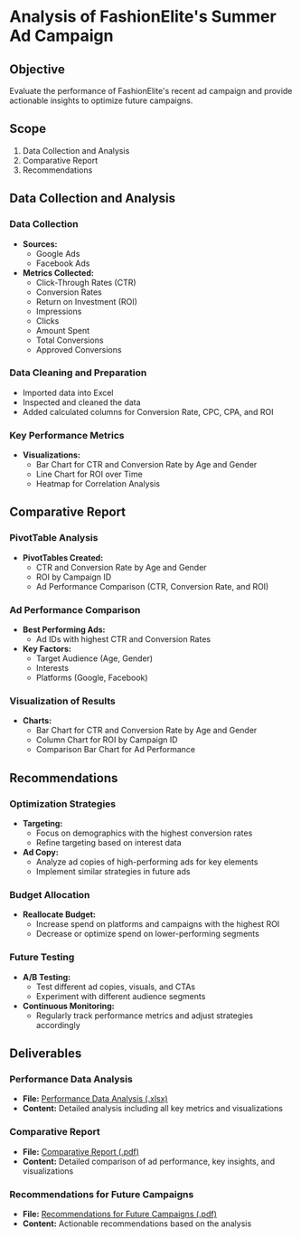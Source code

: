 # Analysis of FashionElite's Summer Ad Campaign

## Objective
Evaluate the performance of FashionElite's recent ad campaign and provide actionable insights to optimize future campaigns.

## Scope
1. Data Collection and Analysis
2. Comparative Report
3. Recommendations

## Data Collection and Analysis

### Data Collection
- **Sources:** 
  - Google Ads
  - Facebook Ads
- **Metrics Collected:**
  - Click-Through Rates (CTR)
  - Conversion Rates
  - Return on Investment (ROI)
  - Impressions
  - Clicks
  - Amount Spent
  - Total Conversions
  - Approved Conversions

### Data Cleaning and Preparation
- Imported data into Excel
- Inspected and cleaned the data
- Added calculated columns for Conversion Rate, CPC, CPA, and ROI

### Key Performance Metrics
- **Visualizations:**
  - Bar Chart for CTR and Conversion Rate by Age and Gender
  - Line Chart for ROI over Time
  - Heatmap for Correlation Analysis

## Comparative Report

### PivotTable Analysis
- **PivotTables Created:**
  - CTR and Conversion Rate by Age and Gender
  - ROI by Campaign ID
  - Ad Performance Comparison (CTR, Conversion Rate, and ROI)

### Ad Performance Comparison
- **Best Performing Ads:**
  - Ad IDs with highest CTR and Conversion Rates
- **Key Factors:**
  - Target Audience (Age, Gender)
  - Interests
  - Platforms (Google, Facebook)

### Visualization of Results
- **Charts:**
  - Bar Chart for CTR and Conversion Rate by Age and Gender
  - Column Chart for ROI by Campaign ID
  - Comparison Bar Chart for Ad Performance

## Recommendations

### Optimization Strategies
- **Targeting:**
  - Focus on demographics with the highest conversion rates
  - Refine targeting based on interest data
- **Ad Copy:**
  - Analyze ad copies of high-performing ads for key elements
  - Implement similar strategies in future ads

### Budget Allocation
- **Reallocate Budget:**
  - Increase spend on platforms and campaigns with the highest ROI
  - Decrease or optimize spend on lower-performing segments

### Future Testing
- **A/B Testing:**
  - Test different ad copies, visuals, and CTAs
  - Experiment with different audience segments
- **Continuous Monitoring:**
  - Regularly track performance metrics and adjust strategies accordingly

## Deliverables

### Performance Data Analysis
- **File:** [Performance Data Analysis (.xlsx)](link_to_file)
- **Content:** Detailed analysis including all key metrics and visualizations

### Comparative Report
- **File:** [Comparative Report (.pdf)](link_to_file)
- **Content:** Detailed comparison of ad performance, key insights, and visualizations

### Recommendations for Future Campaigns
- **File:** [Recommendations for Future Campaigns (.pdf)](link_to_file)
- **Content:** Actionable recommendations based on the analysis
